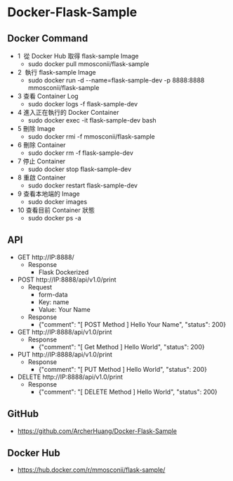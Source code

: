 # Docker-Flask-Sample

## Docker Command

* 1&nbsp;&nbsp;從 Docker Hub 取得 flask-sample Image
  * sudo docker pull mmosconii/flask-sample
* 2&nbsp;&nbsp;執行 flask-sample Image
  * sudo docker run -d --name=flask-sample-dev -p 8888:8888 mmosconii/flask-sample
* 3  查看 Container Log
  * sudo docker logs -f flask-sample-dev
* 4  進入正在執行的 Docker Container
  * sudo docker exec -it flask-sample-dev bash
* 5  刪除 Image
  * sudo docker rmi -f mmosconii/flask-sample
* 6  刪除 Container
  * sudo docker rm -f flask-sample-dev
* 7  停止 Container
  * sudo docker stop flask-sample-dev
* 8  重啟 Container
  * sudo docker restart flask-sample-dev
* 9  查看本地端的 Image
  * sudo docker images
* 10  查看目前 Container 狀態
  * sudo docker ps -a

## API

* GET http://IP:8888/
  * Response
    * Flask Dockerized
* POST http://IP:8888/api/v1.0/print
  * Request
    * form-data
    * Key: name
    * Value: Your Name
  * Response
    * {"comment": "[ POST Method ] Hello Your Name", "status": 200}
* GET http://IP:8888/api/v1.0/print
  * Response
    * {"comment": "[ Get Method ] Hello World", "status": 200}
* PUT http://IP:8888/api/v1.0/print
  * Response
    * {"comment": "[ PUT Method ] Hello World", "status": 200}
* DELETE http://IP:8888/api/v1.0/print
  * Response
    * {"comment": "[ DELETE Method ] Hello World", "status": 200}

## GitHub
* https://github.com/ArcherHuang/Docker-Flask-Sample

## Docker Hub
* https://hub.docker.com/r/mmosconii/flask-sample/
